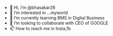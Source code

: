 - 👋 Hi, I’m @bhasakar26
- 👀 I’m interested in ...myworld
- 🌱 I’m currently learning BMS in Digital Business
- 💞️ I’m looking to collaborate with CEO of GOOGLE 
- 📫 How to reach me in Insta,fb

<!---
bhasakar26/bhasakar26 is a ✨ special ✨ repository because its `README.md` (this file) appears on your GitHub profile.
You can click the Preview link to take a look at your changes.
--->
